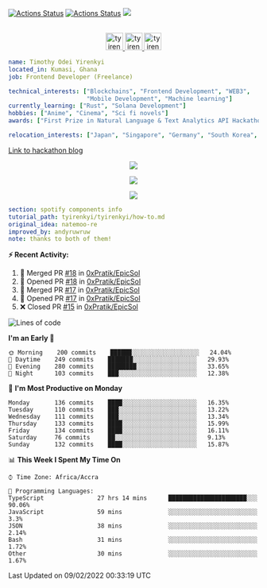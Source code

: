 [![Actions Status](https://github.com/tyirenkyi/tyirenkyi/workflows/wakatime-stats/badge.svg)](https://github.com/tyirenkyi/tyirenkyi/actions)
[![Actions Status](https://github.com/tyirenkyi/tyirenkyi/workflows/update-gh-activity/badge.svg)](https://github.com/tyirenkyi/tyirenkyi/actions)
![](https://visitor-badge.glitch.me/badge?page_id=tyirenkyi.tyirenkyi)

<p align="center">
<br/>
<a href="https://twitter.com/toyirenkyi">
  <img alt="tyirenkyi | Twitter" width="35px" src="https://drive.google.com/uc?export=view&id=1CwWfGcNmTNzSI-XmaLk0gvbHVaD5xkwx" />
</a>
<a href="https://www.linkedin.com/in/timothy-yirenkyi-b45b9b137/">
  <img alt="tyirenkyi's LinkedIN" width="35px" src="https://drive.google.com/uc?export=view&id=1S5uFDldRcrkoVMfQXsWIS2_u6vXLJhJS" />
</a
<a href="https://open.spotify.com/user/6jyx0hj1911n2xd4rm3vwm8j9?si=f0e62187bc474bdf">
  <img alt="tyirenkyi's Spotify" width="35px" src="https://drive.google.com/uc?export=view&id=1mLM5RCv8vHD1eZBYJphW69eo6OVlK-Ti" />
</a>
</p>

```yaml
name: Timothy Odei Yirenkyi
located_in: Kumasi, Ghana
job: Frontend Developer (Freelance)

technical_interests: ["Blockchains", "Frontend Development", "WEB3", 
                      "Mobile Development", "Machine learning"]
currently_learning: ["Rust", "Solana Development"]
hobbies: ["Anime", "Cinema", "Sci fi novels"]
awards: ["First Prize in Natural Language & Text Analytics API Hackathon"]

relocation_interests: ["Japan", "Singapore", "Germany", "South Korea", "UK"]
```

<a href="https://www.expert.ai/blog/the-story-behind-hackathon-winning-peer-reviewers-app">Link to hackathon blog</a>

<p align="center">
  <img alig src="https://github-profile-trophy.vercel.app/?username=tyirenkyi&column=6&rank=SSS,SS,S,AAA,AA,A,B,C" />
</p>


<p align="center">
  <a href="https://tyirenkyi.vercel.app/api/now-playing?open">
    <!-- Music bars move to the beat and are colored based on the track's happiness, danceability and energy! -->
    <img src="https://tyirenkyi.vercel.app/api/now-playing">
  </a>
</p>

<p align="center">
  <img src="https://tyirenkyi.vercel.app/api/top-played">
</p>
 
```yaml
section: spotify components info
tutorial_path: tyirenkyi/tyirenkyi/how-to.md
original_idea: natemoo-re
improved_by: andyruwruw
note: thanks to both of them!
```


**:zap: Recent Activity:**

<!--START_SECTION:activity-->
1. 🎉 Merged PR [#18](https://github.com/0xPratik/EpicSol/pull/18) in [0xPratik/EpicSol](https://github.com/0xPratik/EpicSol)
2. 💪 Opened PR [#18](https://github.com/0xPratik/EpicSol/pull/18) in [0xPratik/EpicSol](https://github.com/0xPratik/EpicSol)
3. 🎉 Merged PR [#17](https://github.com/0xPratik/EpicSol/pull/17) in [0xPratik/EpicSol](https://github.com/0xPratik/EpicSol)
4. 💪 Opened PR [#17](https://github.com/0xPratik/EpicSol/pull/17) in [0xPratik/EpicSol](https://github.com/0xPratik/EpicSol)
5. ❌ Closed PR [#15](https://github.com/0xPratik/EpicSol/pull/15) in [0xPratik/EpicSol](https://github.com/0xPratik/EpicSol)
<!--END_SECTION:activity-->

<!--START_SECTION:waka-->
![Lines of code](https://img.shields.io/badge/From%20Hello%20World%20I%27ve%20Written-5%20Million%20lines%20of%20code-blue)

**I'm an Early 🐤** 

```text
🌞 Morning    200 commits    ██████░░░░░░░░░░░░░░░░░░░   24.04% 
🌆 Daytime    249 commits    ███████░░░░░░░░░░░░░░░░░░   29.93% 
🌃 Evening    280 commits    ████████░░░░░░░░░░░░░░░░░   33.65% 
🌙 Night      103 commits    ███░░░░░░░░░░░░░░░░░░░░░░   12.38%

```
📅 **I'm Most Productive on Monday** 

```text
Monday       136 commits    ████░░░░░░░░░░░░░░░░░░░░░   16.35% 
Tuesday      110 commits    ███░░░░░░░░░░░░░░░░░░░░░░   13.22% 
Wednesday    111 commits    ███░░░░░░░░░░░░░░░░░░░░░░   13.34% 
Thursday     133 commits    ████░░░░░░░░░░░░░░░░░░░░░   15.99% 
Friday       134 commits    ████░░░░░░░░░░░░░░░░░░░░░   16.11% 
Saturday     76 commits     ██░░░░░░░░░░░░░░░░░░░░░░░   9.13% 
Sunday       132 commits    ████░░░░░░░░░░░░░░░░░░░░░   15.87%

```


📊 **This Week I Spent My Time On** 

```text
⌚︎ Time Zone: Africa/Accra

💬 Programming Languages: 
TypeScript               27 hrs 14 mins      ██████████████████████░░░   90.06% 
JavaScript               59 mins             ░░░░░░░░░░░░░░░░░░░░░░░░░   3.3% 
JSON                     38 mins             ░░░░░░░░░░░░░░░░░░░░░░░░░   2.14% 
Bash                     31 mins             ░░░░░░░░░░░░░░░░░░░░░░░░░   1.72% 
Other                    30 mins             ░░░░░░░░░░░░░░░░░░░░░░░░░   1.67%

```


 Last Updated on 09/02/2022 00:33:19 UTC
<!--END_SECTION:waka-->

